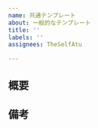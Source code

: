 ```yaml
---
name: 共通テンプレート
about: 一般的なテンプレート
title: ''
labels: ''
assignees: TheSelfAtu

---
```


## 概要

##  備考

